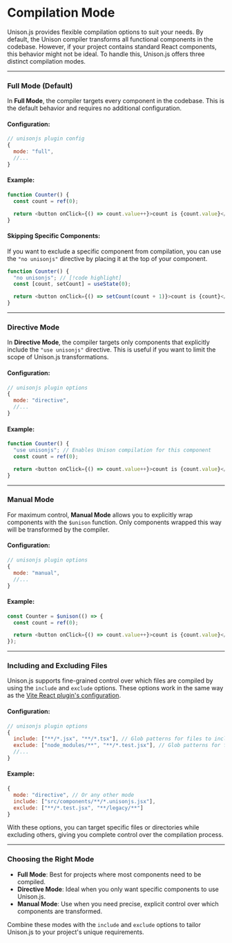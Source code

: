 # Compilation Mode

Unison.js provides flexible compilation options to suit your needs. By default, the Unison compiler transforms all functional components in the codebase. However, if your project contains standard React components, this behavior might not be ideal. To handle this, Unison.js offers three distinct compilation modes.

---

### **Full Mode** (Default)

In **Full Mode**, the compiler targets every component in the codebase. This is the default behavior and requires no additional configuration.

#### Configuration:

```js
// unisonjs plugin config
{
  mode: "full",
  //...
}
```

#### Example:

```js
function Counter() {
  const count = ref(0);

  return <button onClick={() => count.value++}>count is {count.value}</button>;
}
```

#### Skipping Specific Components:

If you want to exclude a specific component from compilation, you can use the `"no unisonjs"` directive by placing it at the top of your component.

```js
function Counter() {
  "no unisonjs"; // [!code highlight]
  const [count, setCount] = useState(0);

  return <button onClick={() => setCount(count + 1)}>count is {count}</button>;
}
```

---

### **Directive Mode**

In **Directive Mode**, the compiler targets only components that explicitly include the `"use unisonjs"` directive. This is useful if you want to limit the scope of Unison.js transformations.

#### Configuration:

```js
// unisonjs plugin options
{
  mode: "directive",
  //...
}
```

#### Example:

```js
function Counter() {
  "use unisonjs"; // Enables Unison compilation for this component
  const count = ref(0);

  return <button onClick={() => count.value++}>count is {count.value}</button>;
}
```

---

### **Manual Mode**

For maximum control, **Manual Mode** allows you to explicitly wrap components with the `$unison` function. Only components wrapped this way will be transformed by the compiler.

#### Configuration:

```js
// unisonjs plugin options
{
  mode: "manual",
  //...
}
```

#### Example:

```js
const Counter = $unison(() => {
  const count = ref(0);

  return <button onClick={() => count.value++}>count is {count.value}</button>;
});
```

---

### **Including and Excluding Files**

Unison.js supports fine-grained control over which files are compiled by using the `include` and `exclude` options. These options work in the same way as the [Vite React plugin's configuration](https://vitejs.dev/plugins/official.html#vite-react).

#### Configuration:

```js
// unisonjs plugin options
{
  include: ["**/*.jsx", "**/*.tsx"], // Glob patterns for files to include
  exclude: ["node_modules/**", "**/*.test.jsx"], // Glob patterns for files to exclude
  //...
}
```

#### Example:

```js
{
  mode: "directive", // Or any other mode
  include: ["src/components/**/*.unisonjs.jsx"],
  exclude: ["**/*.test.jsx", "**/legacy/**"]
}
```

With these options, you can target specific files or directories while excluding others, giving you complete control over the compilation process.

---

### Choosing the Right Mode

- **Full Mode**: Best for projects where most components need to be compiled.
- **Directive Mode**: Ideal when you only want specific components to use Unison.js.
- **Manual Mode**: Use when you need precise, explicit control over which components are transformed.

Combine these modes with the `include` and `exclude` options to tailor Unison.js to your project's unique requirements.
